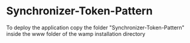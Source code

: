 # Synchronizer-Token-Pattern
To deploy the application copy the folder "Synchronizer-Token-Pattern" inside the www folder of the wamp installation directory


